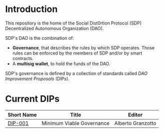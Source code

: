 # Introduction
This repository is the home of the Social Dist0rtion Protocol (SDP) Decentralized Autonomous Organization (DAO).

SDP's DAO is the combination of:
- **Governance**, that describes the rules by which SDP operates. Those rules can be enforced by the members of SDP and/or by smart contracts.
- A **multisig wallet**, to hold the funds of the DAO.

SDP's governance is defined by a collection of standards called *DAO Improvement Proposals* (DIPs).

# Current DIPs

Short Name          | Title                               | Editor
--------------------|-------------------------------------|-------------------
[DIP-001](DIPs/001) | Minimum Viable Governance           | Alberto Granzotto
